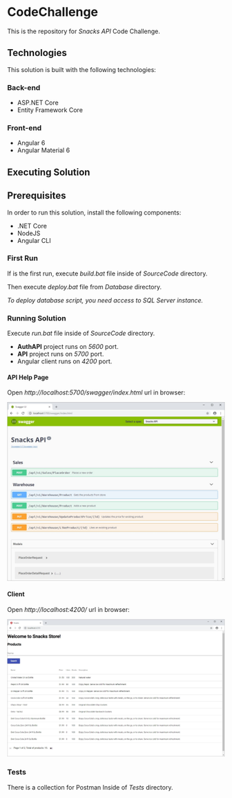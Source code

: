# CodeChallenge

This is the repository for *Snacks API* Code Challenge.

## Technologies

This solution is built with the following technologies:

### Back-end

* ASP.NET Core
* Entity Framework Core

### Front-end

* Angular 6
* Angular Material 6

## Executing Solution

## Prerequisites

In order to run this solution, install the following components:

* .NET Core
* NodeJS
* Angular CLI

### First Run

If is the first run, execute *build.bat* file inside of *SourceCode* directory.

Then execute *deploy.bat* file from *Database* directory.

*To deploy database script, you need access to SQL Server instance.*

### Running Solution

Execute *run.bat* file inside of *SourceCode* directory.

* **AuthAPI** project runs on *5600* port.
* **API** project runs on *5700* port.
* Angular client runs on *4200* port.

#### API Help Page

Open *http://localhost:5700/swagger/index.html* url in browser:

![Help Api Page](HelpApiPage.jpg)

#### Client

Open *http://localhost:4200/* url in browser:

![Client Running](ClientRunning.jpg)

### Tests

There is a collection for Postman Inside of *Tests* directory.
